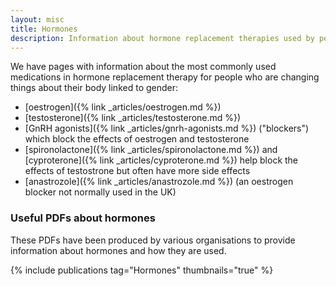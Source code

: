 ```yaml
---
layout: misc
title: Hormones
description: Information about hormone replacement therapies used by people changing things linked to gender
---
```


We have pages with information about the most commonly used medications in hormone replacement therapy for people who are changing things about their body linked to gender:

- [oestrogen]({% link _articles/oestrogen.md %})
- [testosterone]({% link _articles/testosterone.md %})
- [GnRH agonists]({% link _articles/gnrh-agonists.md %}) ("blockers") which block the effects of oestrogen and testosterone
- [spironolactone]({% link _articles/spironolactone.md %}) and [cyproterone]({% link _articles/cyproterone.md %}) help block the effects of testostrone but often have more side effects
- [anastrozole]({% link _articles/anastrozole.md %}) (an oestrogen blocker not normally used in the UK)

### Useful PDFs about hormones

These PDFs have been produced by various organisations to provide information about hormones and how they are used.

{% include publications tag="Hormones" thumbnails="true" %}
